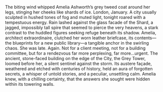 The biting wind whipped Amelia Ashworth’s grey tweed coat around her legs, stinging her cheeks like shards of ice.  London, January.  A city usually sculpted in hushed tones of fog and muted light, tonight roared with a tempestuous energy.  Rain lashed against the glass facade of the Shard, a jagged, impossibly tall spire that seemed to pierce the very heavens, a stark contrast to the huddled figures seeking refuge beneath its shadow.  Amelia, architect extraordinaire, clutched her worn leather briefcase, its contents—the blueprints for a new public library—a tangible anchor in the swirling chaos.  She was late.  Again.  Not for a client meeting, not for a building committee, but for a rendezvous far more perplexing, far more…urgent.  The ancient, stone-faced building on the edge of the City, the Grey Tower, loomed before her, a silent sentinel against the storm.  Its austere façade, weathered and etched with centuries of history, held an aura of forgotten secrets, a whisper of untold stories, and a peculiar, unsettling calm.  Amelia knew, with a chilling certainty, that the answers she sought were hidden within its towering walls.
